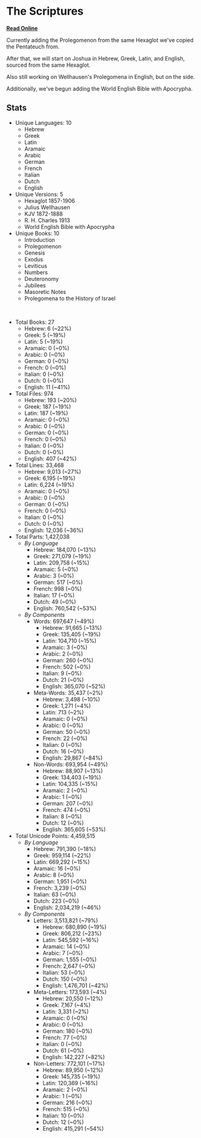 # The Scriptures

**[Read Online](https://r-neal-kelly.github.io/the_scriptures/)**

Currently adding the Prolegomenon from the same Hexaglot we've copied the Pentateuch from.

After that, we will start on Joshua in Hebrew, Greek, Latin, and English, sourced from the same Hexaglot.

Also still working on Wellhausen's Prolegomena in English, but on the side.

Additionally, we've begun adding the World English Bible with Apocrypha.

## Stats

- Unique Languages: 10
    - Hebrew
    - Greek
    - Latin
    - Aramaic
    - Arabic
    - German
    - French
    - Italian
    - Dutch
    - English
- Unique Versions: 5
    - Hexaglot 1857-1906
    - Julius Wellhausen
    - KJV 1872-1888
    - R. H. Charles 1913
    - World English Bible with Apocrypha
- Unique Books: 10
    - Introduction
    - Prolegomenon
    - Genesis
    - Exodus
    - Leviticus
    - Numbers
    - Deuteronomy
    - Jubilees
    - Masoretic Notes
    - Prolegomena to the History of Israel

<br>

- Total Books: 27
    - Hebrew: 6 (~22%)
    - Greek: 5 (~19%)
    - Latin: 5 (~19%)
    - Aramaic: 0 (~0%)
    - Arabic: 0 (~0%)
    - German: 0 (~0%)
    - French: 0 (~0%)
    - Italian: 0 (~0%)
    - Dutch: 0 (~0%)
    - English: 11 (~41%)
- Total Files: 974
    - Hebrew: 193 (~20%)
    - Greek: 187 (~19%)
    - Latin: 187 (~19%)
    - Aramaic: 0 (~0%)
    - Arabic: 0 (~0%)
    - German: 0 (~0%)
    - French: 0 (~0%)
    - Italian: 0 (~0%)
    - Dutch: 0 (~0%)
    - English: 407 (~42%)
- Total Lines: 33,468
    - Hebrew: 9,013 (~27%)
    - Greek: 6,195 (~19%)
    - Latin: 6,224 (~19%)
    - Aramaic: 0 (~0%)
    - Arabic: 0 (~0%)
    - German: 0 (~0%)
    - French: 0 (~0%)
    - Italian: 0 (~0%)
    - Dutch: 0 (~0%)
    - English: 12,036 (~36%)
- Total Parts: 1,427,038
    - <i>By Language</i>
        - Hebrew: 184,070 (~13%)
        - Greek: 271,079 (~19%)
        - Latin: 209,758 (~15%)
        - Aramaic: 5 (~0%)
        - Arabic: 3 (~0%)
        - German: 517 (~0%)
        - French: 998 (~0%)
        - Italian: 17 (~0%)
        - Dutch: 49 (~0%)
        - English: 760,542 (~53%)
    - <i>By Components</i>
        - Words: 697,647 (~49%)
            - Hebrew: 91,665 (~13%)
            - Greek: 135,405 (~19%)
            - Latin: 104,710 (~15%)
            - Aramaic: 3 (~0%)
            - Arabic: 2 (~0%)
            - German: 260 (~0%)
            - French: 502 (~0%)
            - Italian: 9 (~0%)
            - Dutch: 21 (~0%)
            - English: 365,070 (~52%)
        - Meta-Words: 35,437 (~2%)
            - Hebrew: 3,498 (~10%)
            - Greek: 1,271 (~4%)
            - Latin: 713 (~2%)
            - Aramaic: 0 (~0%)
            - Arabic: 0 (~0%)
            - German: 50 (~0%)
            - French: 22 (~0%)
            - Italian: 0 (~0%)
            - Dutch: 16 (~0%)
            - English: 29,867 (~84%)
        - Non-Words: 693,954 (~49%)
            - Hebrew: 88,907 (~13%)
            - Greek: 134,403 (~19%)
            - Latin: 104,335 (~15%)
            - Aramaic: 2 (~0%)
            - Arabic: 1 (~0%)
            - German: 207 (~0%)
            - French: 474 (~0%)
            - Italian: 8 (~0%)
            - Dutch: 12 (~0%)
            - English: 365,605 (~53%)
- Total Unicode Points: 4,459,515
    - <i>By Language</i>
        - Hebrew: 791,390 (~18%)
        - Greek: 959,114 (~22%)
        - Latin: 669,292 (~15%)
        - Aramaic: 16 (~0%)
        - Arabic: 8 (~0%)
        - German: 1,951 (~0%)
        - French: 3,239 (~0%)
        - Italian: 63 (~0%)
        - Dutch: 223 (~0%)
        - English: 2,034,219 (~46%)
    - <i>By Components</i>
        - Letters: 3,513,821 (~79%)
            - Hebrew: 680,890 (~19%)
            - Greek: 806,212 (~23%)
            - Latin: 545,592 (~16%)
            - Aramaic: 14 (~0%)
            - Arabic: 7 (~0%)
            - German: 1,555 (~0%)
            - French: 2,647 (~0%)
            - Italian: 53 (~0%)
            - Dutch: 150 (~0%)
            - English: 1,476,701 (~42%)
        - Meta-Letters: 173,593 (~4%)
            - Hebrew: 20,550 (~12%)
            - Greek: 7,167 (~4%)
            - Latin: 3,331 (~2%)
            - Aramaic: 0 (~0%)
            - Arabic: 0 (~0%)
            - German: 180 (~0%)
            - French: 77 (~0%)
            - Italian: 0 (~0%)
            - Dutch: 61 (~0%)
            - English: 142,227 (~82%)
        - Non-Letters: 772,101 (~17%)
            - Hebrew: 89,950 (~12%)
            - Greek: 145,735 (~19%)
            - Latin: 120,369 (~16%)
            - Aramaic: 2 (~0%)
            - Arabic: 1 (~0%)
            - German: 216 (~0%)
            - French: 515 (~0%)
            - Italian: 10 (~0%)
            - Dutch: 12 (~0%)
            - English: 415,291 (~54%)
